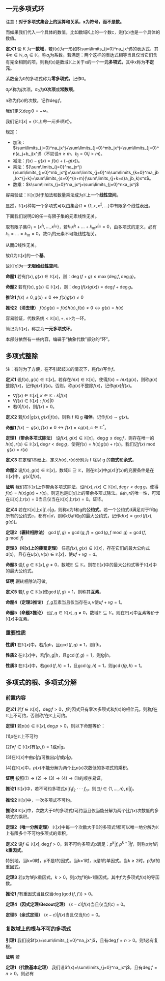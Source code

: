 

## 一元多项式环

注意！**对于多项式集合上的运算和关系，x为符号，而不是数。**

而如果我们代入一个具体的数值，比如数域K上的一个数c，则$f(c)$也是一个具体的数值。

**定义1** 设 K 为一**数域**，若$f(x)$为一形如$\sum\limits_{j=0}^na_jx^j$的表达式，其中$n\in\mathbb{N},a_j\in\mathbb{K}$。称$a_j$为系数。若满足：两个这样的表达式相等当且仅当它们含有完全相同的项，则称$f(x)$是数域$\mathbb{K}$上关于x的一个**一元多项式**，其中x称为**不定元**。

系数全为0的多项式称为**零多项式**，记作0。

$a_jx^j$称为j次项。$a_0$为**0次项**或**常数项**。

n称为$f(x)$的次数，记作$\deg f$。

我们定义$\deg0=-\infty$。

我们记$\mathbb{K}[x]=\{\mathbb{K}上的一元多项式\}$。

规定：

- 加法：$\sum\limits_{j=0}^na_jx^j+\sum\limits_{j=0}^mb_jx^j=\sum\limits_{j=0}^n(a_j+b_j)x^j$（不妨设$n\ge m$，$b_j=0(j>m)$。
- 减法：$f(x)-g(x)=f(x)+(-g(x))$。
- 乘法：$(\sum\limits_{j=0}^na_jx^j)(\sum\limits_{j=0}^mb_jx^j)=\sum\limits_{j=0}^n\sum\limits_{k=0}^ma_jb_kx^{j+k}=\sum\limits_{s=0}^{n+m}(\sum\limits_{j+k=s}a_jb_k)x^s$。
- 数乘：$k\sum\limits_{j=0}^na_jx^j=\sum\limits_{j=0}^nka_jx^j$

容易验证：$\mathbb{K}[x]$对于加法和数量乘法成为$\mathbb{K}$上一个**线性空间**。

显然，$\mathbb{K}[x]$种每一个多项式可以由集合$\Omega=\{1,x,x^2,...\}$中有限多个线性表出。

下面我们说明$\Omega$的任一有限子集的元素线性无关。

取有限子集$\Omega_1=\{x^{j_1},...,x^{j_m}\}$，若$k_1x^{j_1}+...+k_mx^{j_m}=0$，由多项式的定义，必有$k_1=...=k_m=0$。故$\Omega_1$的元素不可能线性相关。

从而$\Omega$线性无关。

故$\Omega$为$\mathbb{K}[x]$的一个**基**。

故$\mathbb{K}[x]$为一**无限维线性空间**。

**命题1** 若有$f(x),g(x)\in\mathbb{K}[x]$，则：$\deg(f+g)\le\max\{\deg f,\deg g\}$。

**命题2** 若有$f(x),g(x)\in\mathbb{K}[x]$，则：$\deg(f(x)g(x))=\deg f+\deg g$。

**推论1** $f(x)\ne0,g(x)\ne0\leftrightarrow f(x)g(x)\ne0$

**推论2（消去律）** $f(x)g(x)=f(x)h(x),f(x)\ne0\leftrightarrow g(x)=h(x)$

容易验证，代数系统$<\mathbb{K}[x],+,\times>$为一环。

简记为$\mathbb{K}[x]$，称之为**一元多项式环**。

本部分依然有一些内容，编辑于“抽象代数”部分的“环”。

## 多项式整除

注：有时为了方便，在不引起歧义的情况下，将$f(x)$写作$f$。

**定义1** 设$f(x),g(x)\in\mathbb{K}[x]$。若存在$h(x)\in\mathbb{K}[x]$，使得$f(x)=h(x)g(x)$，则称$g(x)$整除$f(x)$，记作$g(x)|f(x)$。否则，称$g(x)$不整除$f(x)$，记作$g(x)\not|f(x)$。

- $\forall f(x)\in\mathbb{K}[x],k\in\mathbb{K}:k|f(x)$
- $\forall f(x)\in\mathbb{K}[x]:f(x)|0$
- 若$0|f(x)$，则$f(x)=0$。

**定义2** 若$f(x)|g(x),g(x)|f(x)$，则称 f 和 g **相伴**。记作$f(x)\sim g(x)$。

**命题1** $f(x)\sim g(x),f(x)\ne0\leftrightarrow f(x)=cg(x),c\in\mathbb{K^*}$。

**定理1（带余多项式除法）** 设$f(x),g(x)\in\mathbb{K}[x]$，$\deg g\le\deg f$，则存在唯一的$h(x),r(x)\in\mathbb{K}[x],\deg r<\deg g$，使得$f(x)=h(x)g(x)+r(x)$。我们记$f(x)\bmod g(x)=r(x)$

**定义3** 在定理1基础上，定义$h(x),r(x)$分别为 f 除以 g 的**商式**和**余式**。

**命题2** 设$f(x),g(x)\in\mathbb{K}[x]$，数域$\mathbb{E}\supseteq\mathbb{K}$，则在$\mathbb{K}[x]$中$g(x)|f(x)$的充要条件是在$\mathbb{E}[x]$中，$g(x)|f(x)$。

**证明** 我们在$\mathbb{K}[x]$上作带余多项式除法，设$h(x),r(x)\in\mathbb{K}[x],\deg r<\deg g$，使得$f(x)=h(x)g(x)+r(x)$。则这也是$\mathbb{E}[x]$上的带余多项式除法。由$h,r$的唯一性，可知在$\mathbb{E}[x]$上$r(x)=0$当且仅当在$\mathbb{K}[x]$上$r(x)=0$。证毕。

**定义4** 若在$\mathbb{K}[x]$上$c|f,c|g$，则称c为f和g的**公约式**。若一个公约式d满足对于f和g所有的公约式c，都有$c|d$，则称d为f和g的最大公约式，记作$d(x)=\gcd(f(x),g(x))$。 

**定理2（辗转相除法）** $\gcd(f,g)=\gcd(g,f)=\gcd(g,f\bmod g)=\gcd(f,g\bmod f)$

**定理3（K[x]上的裴蜀定理）** 任意$f(x),g(x)\in\mathbb{K}[x]$，存在它们的最大公约式$d(x)$，且存在$u(x),v(x)\in\mathbb{K}[x]$，使$uf+vg=d$。

**命题3** 设$f,g\in\mathbb{K}[x],g\ne0$，数域$\mathbb{E}\subseteq\mathbb{K}$。则在$\mathbb{E}[x]$中的最大公约式等于$\mathbb{K}[x]$中的最大公约式。

**证明** 辗转相除法可做。

**定义5** 若$f,g\in\mathbb{K}[x]$使$\gcd(f,g)=1$，则称其**互素**。

**命题4（定理3推论）** $f,g$互素当且仅当存在$u,v$使$uf+vg=1$。

**命题5（命题3推论）** 设$f,g\in\mathbb{K}[x],g\ne0$，数域$\mathbb{E}\subseteq\mathbb{K}$。则在$\mathbb{E}[x]$中互素等价于$\mathbb{K}[x]$中互素。

### 重要性质

**性质1** 在$\mathbb{K}[x]$中，若$f|gh$，且$\gcd(f,g)=1$，则$f|h$。

**性质2** 在$\mathbb{K}[x]$中，若$f|h,g|h$，且$\gcd(f,g)=1$，则$fg|h$。

**性质3** 在$\mathbb{K}[x]$中，若$\gcd(f,h)=1$，且$\gcd(g,h)=1$，则$\gcd(fg,h)=1$。

## 多项式的根、多项式分解

### 前置内容

**定义1** 若$f\in\mathbb{K}[x]$，$\deg f>0$，$f$的因式只有零次多项式和$f(x)$的相伴元，则称$f$在$\mathbb{K}$上不可约，否则称$f$在$\mathbb{K}$上可约。

**定理1** 若$p(x)\in\mathbb{K}[x],\deg p>0$，则以下命题等价：

(1)$p$在$\mathbb{K}$上不可约

(2)$\forall f\in\mathbb{K}[x]$有$(p,f)=1$或$p|g$。

(3)在$\mathbb{K}[x]$中由$p|fg$可推出$p|f$或$p|g$。

(4)在$\mathbb{K}[x]$中，$p(x)$不能分解为两个比$p(x)$次数低的多项式的乘积。

**证明** 按照$(1)\rightarrow(2)\rightarrow(3)\rightarrow(4)\rightarrow(1)$的顺序易证。

**推论1** $\mathbb{K}[x]$中，若不可约多项式$p|f_1f_2\cdot\cdot\cdot f_n$，则$\exists j\in\{1,...,n\},p|f_j$。

**推论2** $\mathbb{K}[x]$中，一次多项式不可约。

**推论3** $\mathbb{K}[x]$中，次数大于0的多项式$f$可约当且仅当能分解为两个比$f(x)$次数低的多项式的乘积。

**定理2（唯一分解定理）** $\mathbb{K}[x]$中每一个次数大于0的多项式f都可以唯一地分解为$\mathbb{K}$上有限多个不可约多项式的乘积。

**定义2** 设$f\in\mathbb{K}[x],\deg f>0$。若不可约多项式p满足：$p^k|f,p^{k+1}\not|f$，则称p为f的**k重因式**。

特别地，当k=0时，p不是f的因式。当k=1时，p是f的单因式。当$k\ge2$时，p为f的重因式。

**定理3** 若p为f的k重因式，$k>0$，则p为$f'$的k-1重因式。其中$f'$为多项式$f(x)$的导函数。

**推论1** $f$有重因式当且仅当$\deg(\gcd(f,f'))>0$。

**定理4（因式定理/Bezout定理）** $(x-c)|f(x)$当且仅当$f(c)=0$。

**定理5（余式定理）** $(x-c)|f(x)$当且仅当$f(c)=0$。

### 复数域上的根与不可约多项式

**引理1** 我们设$f(x)=\sum\limits_{j=0}^na_jx^j$，且有$\deg f=n>0$。则f必有复根。

**证明** 若

**定理1（代数基本定理）** 我们设$f(x)=\sum\limits_{j=0}^na_jx^j$，且有$\deg f=n>0$。则必有